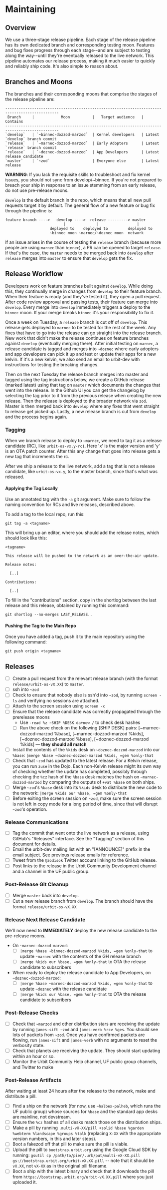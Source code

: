 # Maintaining

## Overview

We use a three-stage release pipeline. Each stage of the release pipeline has
its own dedicated branch and corresponding testing moon. Features and bug fixes
progress through each stage--and are subject to testing along the way--until
they're eventually released to the live network. This pipeline automates our
release process, making it much easier to quickly and reliably ship code. It's
also simple to reason about.

## Branches and Moons

The branches and their corresponding moons that comprise the stages of the
release pipeline are:
```
----------------------------------------------------------------------------------------------
 Branch     |            Moon          |   Target audience   |            Contains
----------------------------------------------------------------------------------------------
`develop`   | `~binnec-dozzod-marzod`  | Kernel developers   | Latest `develop` branch commit
`release`   | `~marnec-dozzod-marzod`  | Early Adopters      | Latest `release` branch commit
`release`   | `~doznec-dozzod-marzod`  | App Developers      | Latest release candidate
`master`    | `~zod`                   | Everyone else       | Latest release
```

**WARNING**: If you lack the requisite skills to troubleshoot and fix kernel issues, you should not sync from develop/~binnec. If you're not prepared to breach your ship in response to an issue stemming from an early release, do not use pre-release moons.

`develop` is the default branch in the repo, which means that all new pull
requests target it by default. The general flow of a new feature or bug fix
through the pipeline is:

```console
feature branch ---->   develop ---->  release ---------> master
                          |              |                 |
                    deployed to    deployed to         deployed to
                    ~binnec moon ~marnec/~doznec moon  network
```

If an issue arises in the course of testing the `release` branch (because more
people are using `marnec` than `binnec`), a PR can be opened to target
`release`. If that's the case, the `master` needs to be merged back into
`develop` after `release` merges into `master` to ensure that `develop` gets the
fix.

## Release Workflow

Developers work on feature branches built against `develop`. While doing this,
they continually merge in changes from `develop` to their feature branch. When
their feature is ready (and they've tested it), they open a pull request. After
code review approval and passing tests, their feature can merge into `develop`.
Every merge into `develop` immediately triggers a deploy to the `binnec` moon.
If your merge breaks `binnec` it's your responsibility to fix it. 

Once a week on Tuesday, a `release` branch is cut off of `develop`. This release
gets deployed to `marnec` to be tested for the rest of the week. Any fixes that
have to go into the release can go straight into the release branch. New work
that didn't make the release continues on feature branches against `develop`
(eventually merging there). After initial testing on `marnec`, a release
candidate is tagged and merges into `~doznec` where early adopters and app
developers can pick it up and test or update their apps for a new kelvin. If
it's a new kelvin, we also send an email to urbit-dev with instructions for
testing the breaking changes.

Then on the next Tuesday the release branch merges into master and tagged using
the tag instructions below, we create a GitHub release (marked latest) using
that tag on `master` which documents the changes that went into the release. In
the Github UI you can get the changelog by selecting the tag prior to it from
the previous release when creating the new release. Then the release is deployed
to the broader network via `zod`. Master is then merged back into `develop`
where any fixes that went straight to release get picked up. Lastly, a new
release branch is cut from `develop` and the process begins again.

### Tagging

When we branch release to deploy to `~marnec`, we need to tag it as a release candidate (RC), like `urbit-os-vx.y-rc1`.  Here 'x' is the major version and 'y' is an OTA patch counter.  After this any change that goes into release gets a new tag that increments the rc.

After we ship a release to the live network, add a tag that is not a release candidate, like `urbit-os-vx.y`, to the master branch, since that's what was released.

#### Applying the Tag Locally

Use an annotated tag with the `-a` git argument.  Make sure to follow
the naming convention for RCs and live releases, described above.


To add a tag to the local repo, run this:

```
git tag -a <tagname>
```

This will bring up an editor, where you should add the release notes,
which should look like this:

```
<tagname>

This release will be pushed to the network as an over-the-air update.

Release notes:

  [..]

Contributions:

  [..]
```

To fill in the "contributions" section, copy in the shortlog between the last release and this release, obtained by running this command:

```
git shortlog --no-merges LAST_RELEASE..
```

#### Pushing the Tag to the Main Repo

Once you have added a tag, push it to the main repository using the
following command:

```
git push origin <tagname>
```

## Releases

- [ ] Create a pull request from the relevant release branch (with the format `release/urbit-os-vX.XX`) to `master`.
- [ ] ssh into `~zod` 
- [ ] Check to ensure that nobody else is ssh'd into `~zod`, by running `screen -ls` and verifying no sessions are attached.
- [ ] Attach to the screen session using `screen -x`
- [ ] Ensure that the release candidate was correctly propagated through the prerelease moons
  - Use `-read %z ~SHIP %DESK da+now /` to check desk hashes
  - [ ] Run the above check on the following [SHIP DESK] pairs: [~marnec-dozzod-marzod %base], [~marnec-dozzod-marzod %kids], [~doznec-dozzod-marzod %base], [~doznec-dozzod-marzod %kids] — **they should all match**
- [ ] Install the contents of the `%kids` desk on `~doznec-dozzod-marzod` into our `%base`: `|merge %base ~doznec-dozzod-marzod %kids, =gem %only-that`
- [ ] Check that `~zod` has updated to the latest release.  For a Kelvin release, you can run `zuse` in the Dojo.  Each non-Kelvin release might its own way of checking whether the update has completed, possibly through checking the `%cz` hash of the `%base` desk matches the hash on `~marnec-dozzod-marzod` by comparing the outputs of `+vat %base` on both ships.
- [ ] Merge `~zod`'s `%base` desk into its `%kids` desk to distribute the new code to the network: `|merge %kids our %base, =gem %only-that`
- [ ] Before exiting the screen session on `~zod`, make sure the screen session is not left in copy mode for a long period of time, since that will disrupt `~zod`'s operation.

### Release Communications

- [ ] Tag the commit that went onto the live network as a release, using GitHub's "Releases" interface.  See the "Tagging" section of this document for details.
- [ ] Email the urbit-dev mailing list with an "[ANNOUNCE]" prefix in the email subject.  See previous release emails for reference.
- [ ] Tweet from the `@zodisok` Twitter account linking to the GitHub release.
- [ ] Post links to the release in the Urbit Community Development channel and a channel in the UF public group.

### Post-Release Git Cleanup

- [ ] Merge `master` back into `develop`.
- [ ] Cut a new release branch from `develop`.  The branch should have the format `release/urbit-os-vX.XX`

### Release Next Release Candidate

We'll now need to **IMMEDIATELY** deploy the new release candidate to the pre-release moons. 

- On `~marnec-dozzod-marzod`:
  - [ ] `|merge %base ~binnec-dozzod-marzod %kids, =gem %only-that` to update `~marnec` with the contents of the GH release branch
  - [ ] `|merge %kids our %base, =gem %only-that` to OTA the release candidate to subscribers
- When ready to deploy the release candidate to App Developers, on `~doznec-dozzod-marzod`:
  - [ ] `|merge %base ~marnec-dozzod-marzod %kids, =gem %only-that` to update `~doznec` with the release candidate
  - [ ] `|merge %kids our %base, =gem %only-that` to OTA the release candidate to subscribers

### Post-Release Checks
- [ ] Check that `~marzod` and other distribution stars are receiving the update by running `|ames-sift ~zod` and `|ames-verb %rcv %ges`.  You should see lots of packets from `~zod`.  Once you have confirmed packets are flowing, run `|ames-sift` and `|ames-verb` with no arguments to reset the verbosity state.
- [ ] Check that planets are receiving the update.  They should start updating within an hour or so.
- [ ] Monitor the Urbit Community Help channel, UF public group channels, and Twitter to make 

### Post-Release Artifacts
After waiting at least 24 hours after the release to the network, make and distribute a pill.
- [ ] Find a ship on the network (for now, use `~halbex-palheb`, which runs the UF public group) whose sources for `%base` and the standard app desks are mainline, not devstream.
- [ ] Ensure the `%cz` hashes of all desks match those on the distribution ships.
- [ ] Make a pill by running `.multi-vX-XX/pill +solid %base %garden %webterm %landscape %groups %talk` (replacing `X-XX` with the appropriate version numbers, in this and later steps).
- [ ] Boot a fakezod off that pill to make sure the pill is viable.
- [ ] Upload the pill to `bootstrap.urbit.org` using the Google Cloud SDK by running: `gsutil cp /path/to/pier/.urb/put/multi-vX-XX.pill gs://bootstrap.urbit.org/urbit-vX.XX.pill` -- note that it should be `vX.XX`, not `vX-XX` as in the original pill filename.
- [ ] Boot a ship with the latest binary and check that it downloads the pill from `https://bootstrap.urbit.org/urbit-vX.XX.pill` where you just uploaded it.
